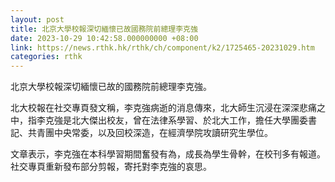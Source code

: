 ```yaml
---
layout: post
title: 北京大學校報深切緬懷已故國務院前總理李克強
date: 2023-10-29 10:42:58.000000000 +08:00
link: https://news.rthk.hk/rthk/ch/component/k2/1725465-20231029.htm
categories: rthk
---
```


北京大學校報深切緬懷已故的國務院前總理李克強。

北大校報在社交專頁發文稱，李克強病逝的消息傳來，北大師生沉浸在深深悲痛之中，指李克強是北大傑出校友，曾在法律系學習、於北大工作，擔任大學團委書記、共青團中央常委，以及回校深造，在經濟學院攻讀研究生學位。

文章表示，李克強在本科學習期間奮發有為，成長為學生骨幹，在校刊多有報道。社交專頁重新發布部分剪報，寄托對李克強的哀思。
